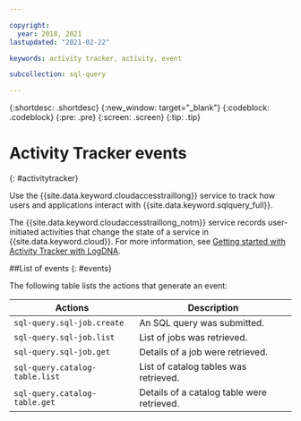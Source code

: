 ```yaml
---

copyright:
  year: 2018, 2021
lastupdated: "2021-02-22"

keywords: activity tracker, activity, event

subcollection: sql-query

---
```


{:shortdesc: .shortdesc}
{:new_window: target="_blank"}
{:codeblock: .codeblock}
{:pre: .pre}
{:screen: .screen}
{:tip: .tip}



# Activity Tracker events
{: #activitytracker}

Use the {{site.data.keyword.cloudaccesstraillong}} service to track how users and applications interact with {{site.data.keyword.sqlquery_full}}.

The {{site.data.keyword.cloudaccesstraillong_notm}} service records user-initiated activities that change the state of a service in {{site.data.keyword.cloud}}.
For more information, see [Getting started with Activity Tracker with LogDNA](/docs/Activity-Tracker-with-LogDNA?topic=Activity-Tracker-with-LogDNA-getting-started).

##List of events
{: #events}

The following table lists the actions that generate an event:

Actions  |	Description
--- | ---
`sql-query.sql-job.create` |  An SQL query was submitted.
`sql-query.sql-job.list` | 	List of jobs was retrieved.
`sql-query.sql-job.get` |  Details of a job were retrieved.
`sql-query.catalog-table.list` |  List of catalog tables was retrieved.
`sql-query.catalog-table.get` |  Details of a catalog table were retrieved.
